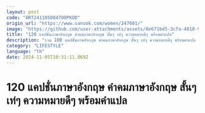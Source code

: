 ```yaml
---
layout: post
code: "ART2411050847OOPKOD"
origin_url: "https://www.sanook.com/women/247601/"
image: "https://github.com/user-attachments/assets/8e671bd5-3cfa-4818-90cd-2b85888d2195"
title: "120 แคปชั่นภาษาอังกฤษ คำคมภาษาอังกฤษ สั้นๆ เท่ๆ ความหมายดีๆ พร้อมคำแปล"
description: "รวม 100 แคปชั่นภาษอังกฤษ คำคมภาษาอังกฤษ สั้นๆ เท่ๆ ความหมายดีๆ พร้อมคำแปล ความหมายสุดแซ่บแบบตัวแม่ตัวมัม เอาไว้ให้โพสต์โซเชียลให้ดูเป็นสาวเฟียสเทสดี จนใครๆ ก็ต้องอิจฉา!"
category: "LIFESTYLE"
language: "th"
date: 2024-11-05T10:31:11.869Z
---
```


# 120 แคปชั่นภาษาอังกฤษ คำคมภาษาอังกฤษ สั้นๆ เท่ๆ ความหมายดีๆ พร้อมคำแปล